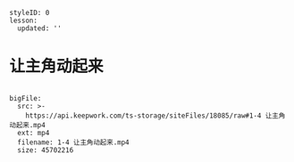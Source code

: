 ```@Lesson
styleID: 0
lesson:
  updated: ''

```
# 让主角动起来

```@BigFile

bigFile:
  src: >-
    https://api.keepwork.com/ts-storage/siteFiles/18085/raw#1-4 让主角动起来.mp4
  ext: mp4
  filename: 1-4 让主角动起来.mp4
  size: 45702216
          
```